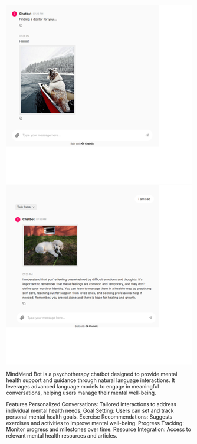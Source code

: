 ![MindMend Bot](https://github.com/vermayesh123456/MindMend-Bot/blob/main/Untitled1.png)
![](https://github.com/vermayesh123456/MindMend-Bot/blob/main/Untitled2.png)



MindMend Bot is a psychotherapy chatbot designed to provide mental health support and guidance through natural language interactions. It leverages advanced language models to engage in meaningful conversations, helping users manage their mental well-being.

Features
Personalized Conversations: Tailored interactions to address individual mental health needs.
Goal Setting: Users can set and track personal mental health goals.
Exercise Recommendations: Suggests exercises and activities to improve mental well-being.
Progress Tracking: Monitor progress and milestones over time.
Resource Integration: Access to relevant mental health resources and articles.

